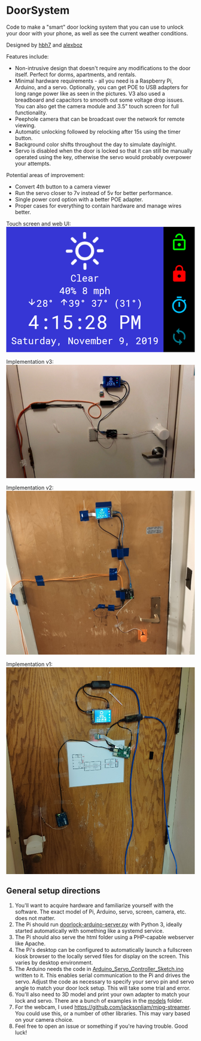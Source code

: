 # DoorSystem
Code to make a "smart" door locking system that you can use to unlock your door with your phone, as well as see the current weather conditions.

Designed by [hbh7](http://github.com/hbh7) and [alexboz](http://github.com/alexboz)

Features include:
- Non-intrusive design that doesn't require any modifications to the door itself. Perfect for dorms, apartments, and rentals. 
- Minimal hardware requirements - all you need is a Raspberry Pi, Arduino, and a servo. Optionally, you can get POE to USB adapters for long range power like as seen in the pictures. V3 also used a breadboard and capacitors to smooth out some voltage drop issues. You can also get the camera module and 3.5" touch screen for full functionality. 
- Peephole camera that can be broadcast over the network for remote viewing.
- Automatic unlocking followed by relocking after 15s using the timer button. 
- Background color shifts throughout the day to simulate day/night.
- Servo is disabled when the door is locked so that it can still be manually operated using the key, otherwise the servo would probably overpower your attempts.  

Potential areas of improvement:
- Convert 4th button to a camera viewer
- Run the servo closer to 7v instead of 5v for better performance.
- Single power cord option with a better POE adapter.
- Proper cases for everything to contain hardware and manage wires better.

Touch screen and web UI:
![Touch screen and web UI](/images/ui.png)

Implementation v3:
![Implementation 3](/images/v3.jpg)

Implementation v2:
![Implementation 2](/images/v2.jpg)

Implementation v1:
![Implementation 1](/images/v1.jpg)


## General setup directions
1. You'll want to acquire hardware and familiarize yourself with the software. The exact model of Pi, Arduino, servo, screen, camera, etc. does not matter.  
2. The Pi should run [doorlock-arduino-server.py](backend/doorlock-arduino-server.py) with Python 3, ideally started automatically with something like a systemd service. 
3. The Pi should also serve the html folder using a PHP-capable webserver like Apache. 
4. The Pi's desktop can be configured to automatically launch a fullscreen kiosk browser to the locally served files for display on the screen. This varies by desktop environment. 
5. The Arduino needs the code in [Arduino_Servo_Controller_Sketch.ino](Arduino_Servo_Controller_Sketch/Arduino_Servo_Controller_Sketch.ino) written to it. This enables serial communication to the Pi and drives the servo. Adjust the code as necessary to specify your servo pin and servo angle to match your door lock setup. This will take some trial and error. 
6. You'll also need to 3D model and print your own adapter to match your lock and servo. There are a bunch of examples in the [models](models) folder. 
7. For the webcam, I used https://github.com/jacksonliam/mjpg-streamer. You could use this, or a number of other libraries. This may vary based on your camera choice. 
8. Feel free to open an issue or something if you're having trouble. Good luck!